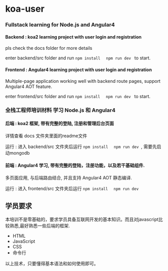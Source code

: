 # koa-user  

### Fullstack learning for Node.js and Angular4


#### Backend : koa2 learning project with user login and registration

pls check the docs folder for more details

enter backend/src folder and run  ```npm install  ``` ```npm run dev ``` to start.





#### Frontend : Angular4 learning project with user login and registration

Multiple-page application working well with backend route pages, support Angular4 AOT feature.

enter frontend/src folder and run  ```npm install  ``` ```npm run dev ``` to start.



### 全栈工程师培训材料  学习 Node.js 和 Angular4


#### 后端 : koa2 框架, 带有完整的登陆, 注册和管理后台页面

详情查看 docs 文件夹里面的readme文件

运行 : 进入 backend/src 文件夹后运行  ```npm install  ``` ```npm run dev ```, 需要先启动mongodb



#### 前端 : Angular4 学习, 带有完整的登陆，注册功能，以及若干基础组件.

多页面应用, 与后端路由结合, 并且支持 Angular4 AOT 静态编译.

运行 : 进入 frontend/src 文件夹后运行  ```npm install  ``` ```npm run dev ``` 



## 学员要求

本培训不是零基础的，要求学员具备互联网开发的基本知识。而且对javascript比较熟悉,最好熟悉一些后端的框架.

- HTML
- JavaScript
- CSS
- 命令行

以上技术，只要懂得基本语法和如何使用即可。

